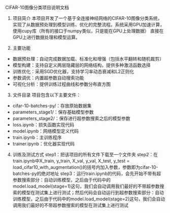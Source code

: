 CIFAR-10图像分类项目说明文档

1. 项目简介
本项目开发了一个基于全连接神经网络的CIFAR-10图像分类系统，实现了从数据预处理到模型训练、优化的完整流程。系统采用GPU加速计算，使用cupy库（所有的接口于numpy类似，只是能在GPU上处理数据） 直接在GPU上进行数据处理和模型运算。

2. 主要功能
- 数据预处理：自动完成数据加载、标准化和增强（包括水平翻转和随机裁剪）
- 模型构建：支持自定义两层隐藏层的网络结构，提供多种激活函数选择
- 训练优化：采用SGD优化器，支持学习率动态衰减和L2正则化
- 参数调优：内置超参数自动搜索功能
- 可视化分析：提供训练过程曲线和参数分布直方图

3. 文件目录
项目包含以下主要文件：
- cifar-10-batches-py/：存放原始数据集
- parameters_stage1/：保存基础模型参数
- parameters_stage2/：保存进行超参数搜索之后的模型参数
- loss.ipynb：损失函数实现代码
- model.ipynb：网络模型定义代码
- train.ipynb：主训练程序
- trainer.ipynb：优化器实现代码

4. 训练及测试方式
   step1：把该项目的所有文件下载至一个文件夹
   step2：在train.ipynb中X_train, y_train, X_val, y_val, X_test, y_test = load_cifar10_with_augmentation()的括号内加入参数，参数即为cifar-10-batches-py的绝对地址
   step3：运行train.ipynb的代码，会先开始不带有超参数搜索部分：自动训练模型，之后由于代码中的model.load_model(stage=1)这句，我们会自动调用我们最好的不带超参数搜索的模型在测试集上进行测试；然后代码会自动运行到超参数搜索部分：自动训练模型，之后由于代码中的model.load_model(stage=2)这句，我们会自动调用我们最好的不带超参数搜索的模型在测试集上进行测试


